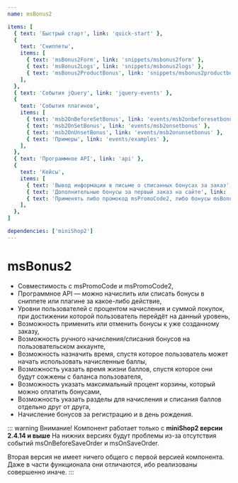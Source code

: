 ```yaml
---
name: msBonus2

items: [
  { text: 'Быстрый старт', link: 'quick-start' },
  {
    text: 'Сниппеты',
    items: [
      { text: 'msBonus2Form', link: 'snippets/msbonus2form' },
      { text: 'msBonus2Logs', link: 'snippets/msbonus2logs' },
      { text: 'msBonus2ProductBonus', link: 'snippets/msbonus2productbonus' },
    ],
  },
  { text: 'События jQuery', link: 'jquery-events' },
  {
    text: 'События плагинов',
    items: [
      { text: 'msb2OnBeforeSetBonus', link: 'events/msb2onbeforesetbonus' },
      { text: 'msb2OnSetBonus', link: 'events/msb2onsetbonus' },
      { text: 'msb2OnUnsetBonus', link: 'events/msb2onunsetbonus' },
      { text: 'Примеры', link: 'events/examples' },
    ],
  },
  { text: 'Программное API', link: 'api' },
  {
    text: 'Кейсы',
    items: [
      { text: 'Вывод информации в письме о списанных бонусах за заказ', link: 'cases/email-inform' },
      { text: 'Дополнительные бонусы за первый заказ на сайте', link: 'cases/additional-bonuses' },
      { text: 'Применять либо промокод msPromoCode2, либо бонусы msBonus2', link: 'cases/mspromocode2-or-msbonus2' },
    ],
  },
]

dependencies: ['miniShop2']
---
```


# msBonus2

- Совместимость с msPromoCode и msPromoCode2,
- Программное API — можно начислить или списать бонусы в сниппете или плагине за какое-либо действие,
- Уровни пользователей с процентом начисления и суммой покупок, при достижении которой пользователь перейдёт на данный уровень,
- Возможность применить или отменить бонусы к уже созданному заказу,
- Возможность ручного начисления/списания бонусов на пользовательском аккаунте,
- Возможность назначить время, спустя которое пользователь может начать использовать начисленные баллы,
- Возможность указать время жизни баллов, спустя которое они будут сожжены с баланса пользователя,
- Возможность указать максимальный процент корзины, который можно оплатить бонусами,
- Возможность указать разделы для начисления и списания баллов отдельно друг от друга,
- Начисление бонусов за регистрацию и в день рождения.

::: warning Внимание!
Компонент работает только с **miniShop2 версии 2.4.14 и выше** На нижних версиях будут проблемы из-за отсутствия событий msOnBeforeSaveOrder и msOnSaveOrder.

Вторая версия не имеет ничего общего с первой версией компонента. Даже в части функционала они отличаются, ибо реализованы совершенно иначе.
:::

